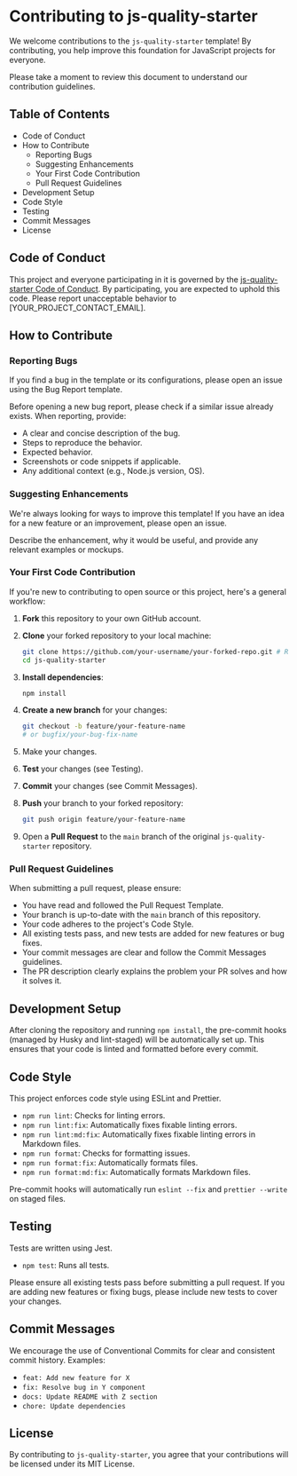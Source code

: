 # Contributing to js-quality-starter

We welcome contributions to the `js-quality-starter` template! By contributing, you help improve this foundation for JavaScript projects for everyone.

Please take a moment to review this document to understand our contribution guidelines.

## Table of Contents

- Code of Conduct
- How to Contribute
  - Reporting Bugs
  - Suggesting Enhancements
  - Your First Code Contribution
  - Pull Request Guidelines
- Development Setup
- Code Style
- Testing
- Commit Messages
- License

## Code of Conduct

This project and everyone participating in it is governed by the [js-quality-starter Code of Conduct](CODE_OF_CONDUCT.md). By participating, you are expected to uphold this code. Please report unacceptable behavior to [YOUR_PROJECT_CONTACT_EMAIL].

## How to Contribute

### Reporting Bugs

If you find a bug in the template or its configurations, please open an issue using the Bug Report template.

Before opening a new bug report, please check if a similar issue already exists. When reporting, provide:

- A clear and concise description of the bug.
- Steps to reproduce the behavior.
- Expected behavior.
- Screenshots or code snippets if applicable.
- Any additional context (e.g., Node.js version, OS).

### Suggesting Enhancements

We're always looking for ways to improve this template! If you have an idea for a new feature or an improvement, please open an issue.

Describe the enhancement, why it would be useful, and provide any relevant examples or mockups.

### Your First Code Contribution

If you're new to contributing to open source or this project, here's a general workflow:

1. **Fork** this repository to your own GitHub account.
2. **Clone** your forked repository to your local machine:

   ```bash
   git clone https://github.com/your-username/your-forked-repo.git # Replace with your forked repository URL
   cd js-quality-starter
   ```

3. **Install dependencies**:

   ```bash
   npm install
   ```

4. **Create a new branch** for your changes:

   ```bash
   git checkout -b feature/your-feature-name
   # or bugfix/your-bug-fix-name
   ```

5. Make your changes.
6. **Test** your changes (see Testing).
7. **Commit** your changes (see Commit Messages).
8. **Push** your branch to your forked repository:

   ```bash
   git push origin feature/your-feature-name
   ```

9. Open a **Pull Request** to the `main` branch of the original `js-quality-starter` repository.

### Pull Request Guidelines

When submitting a pull request, please ensure:

- You have read and followed the Pull Request Template.
- Your branch is up-to-date with the `main` branch of this repository.
- Your code adheres to the project's Code Style.
- All existing tests pass, and new tests are added for new features or bug fixes.
- Your commit messages are clear and follow the Commit Messages guidelines.
- The PR description clearly explains the problem your PR solves and how it solves it.

## Development Setup

After cloning the repository and running `npm install`, the pre-commit hooks (managed by Husky and lint-staged) will be automatically set up. This ensures that your code is linted and formatted before every commit.

## Code Style

This project enforces code style using ESLint and Prettier.

- `npm run lint`: Checks for linting errors.
- `npm run lint:fix`: Automatically fixes fixable linting errors.
- `npm run lint:md:fix`: Automatically fixes fixable linting errors in Markdown files.
- `npm run format`: Checks for formatting issues.
- `npm run format:fix`: Automatically formats files.
- `npm run format:md:fix`: Automatically formats Markdown files.

Pre-commit hooks will automatically run `eslint --fix` and `prettier --write` on staged files.

## Testing

Tests are written using Jest.

- `npm test`: Runs all tests.

Please ensure all existing tests pass before submitting a pull request. If you are adding new features or fixing bugs, please include new tests to cover your changes.

## Commit Messages

We encourage the use of Conventional Commits for clear and consistent commit history. Examples:

- `feat: Add new feature for X`
- `fix: Resolve bug in Y component`
- `docs: Update README with Z section`
- `chore: Update dependencies`

## License

By contributing to `js-quality-starter`, you agree that your contributions will be licensed under its MIT License.
